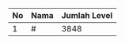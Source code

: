 | No | Nama            | Jumlah Level |
|----|-----------------|--------------|
| 1  | #    |    3848        |
